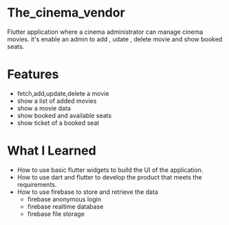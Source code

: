 # The_cinema_vendor

Flutter application where a cinema administrator can manage cinema movies.
it's enable an admin to add , udate , delete movie and show booked seats.

# Features

* fetch,add,update,delete a movie 
* show a list of added movies
* show a movie data
* show booked and available seats 
* show ticket of a booked seat

# What I Learned

* How to use basic flutter widgets to build the UI of the application.
* How to use dart and flutter to develop the product that meets the requirements.
* How to use firebase to store and retrieve the data 
  - firebase anonymous login
  - firebase realtime database 
  - firebase file storage
